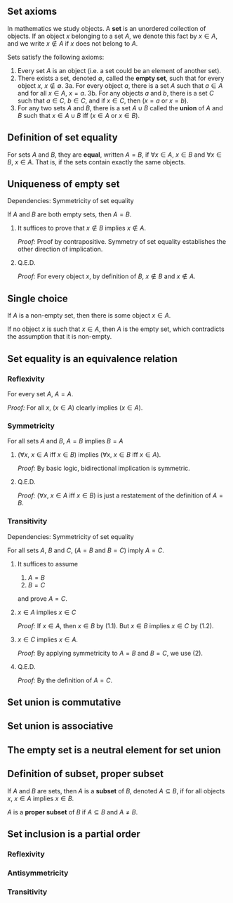 ## Set axioms

In mathematics we study objects. A **set** is an unordered collection of objects. If an object $x$ belonging to a set $A$, we denote this fact by $x \in A$, and we write $x \notin A$ if $x$ does not belong to $A$.

Sets satisfy the following axioms:

 1. Every set $A$ is an object (i.e. a set could be an element of another set).
 2. There exists a set, denoted $\emptyset$, called the **empty set**, such that for every object $x$, $x \notin \emptyset$.
 3a. For every object $a$, there is a set $A$ such that $a \in A$ and for all $x \in A$, $x = a$.
 3b. For any objects $a$ and $b$, there is a set $C$ such that $a \in C$, $b \in C$, and if $x \in C$, then ($x = a$ or $x = b$).
 4. For any two sets $A$ and $B$, there is a set $A \cup B$ called the **union** of $A$ and $B$ such that $x \in A \cup B$ iff ($x \in A$ or $x \in B$).

## Definition of set equality

For sets $A$ and $B$, they are **equal**, written $A = B$, if $\forall x \in A$, $x \in B$ and $\forall x \in B$, $x \in A$. That is, if the sets contain exactly the same objects.


## Uniqueness of empty set
Dependencies: Symmetricity of set equality

If $A$ and $B$ are both empty sets, then $A = B$.

 1. It suffices to prove that $x \notin B$ implies $x \notin A$.

    *Proof:* Proof by contrapositive. Symmetry of set equality establishes the other direction of implication.

 1. Q.E.D.

    *Proof:* For every object $x$, by definition of $B$, $x \notin B$ and $x \notin A$.


## Single choice

If $A$ is a non-empty set, then there is some object $x \in A$.

If no object $x$ is such that $x \in A$, then $A$ is the empty set, which contradicts the assumption that it is non-empty.


## Set equality is an equivalence relation

### Reflexivity
For every set $A$, $A = A$.

*Proof:* For all $x$, ($x \in A$) clearly implies ($x \in A$).


### Symmetricity
For all sets $A$ and $B$, $A = B$ implies $B = A$

 1. ($\forall x$, $x \in A$ iff $x \in B$) implies ($\forall x$, $x \in B$ iff $x \in A$).

    *Proof:* By basic logic, bidirectional implication is symmetric.

 2. Q.E.D.

    *Proof:* ($\forall x$, $x \in A$ iff $x \in B$) is just a restatement of the definition of $A = B$.

### Transitivity
Dependencies: Symmetricity of set equality

For all sets $A$, $B$ and $C$, ($A = B$ and $B = C$) imply $A = C$.

 1. It suffices to assume

      1. $A = B$
      2. $B = C$

    and prove $A = C$.

 2. $x \in A$ implies $x \in C$

    *Proof:* If $x \in A$, then $x \in B$ by (1.1). But $x \in B$ implies $x \in C$ by (1.2).

 3. $x \in C$ implies $x \in A$.

    *Proof:* By applying symmetricity to $A = B$ and $B = C$, we use (2).

 4. Q.E.D.

    *Proof:* By the definition of $A = C$.


## Set union is commutative

## Set union is associative


## The empty set is a neutral element for set union


## Definition of subset, proper subset
If $A$ and $B$ are sets, then $A$ is a **subset** of $B$, denoted $A \subseteq B$, if for all objects $x$, $x \in A$ implies $x \in B$.

$A$ is a **proper subset** of $B$ if $A \subseteq B$ and $A \neq B$.


## Set inclusion is a partial order
### Reflexivity
### Antisymmetricity
### Transitivity
